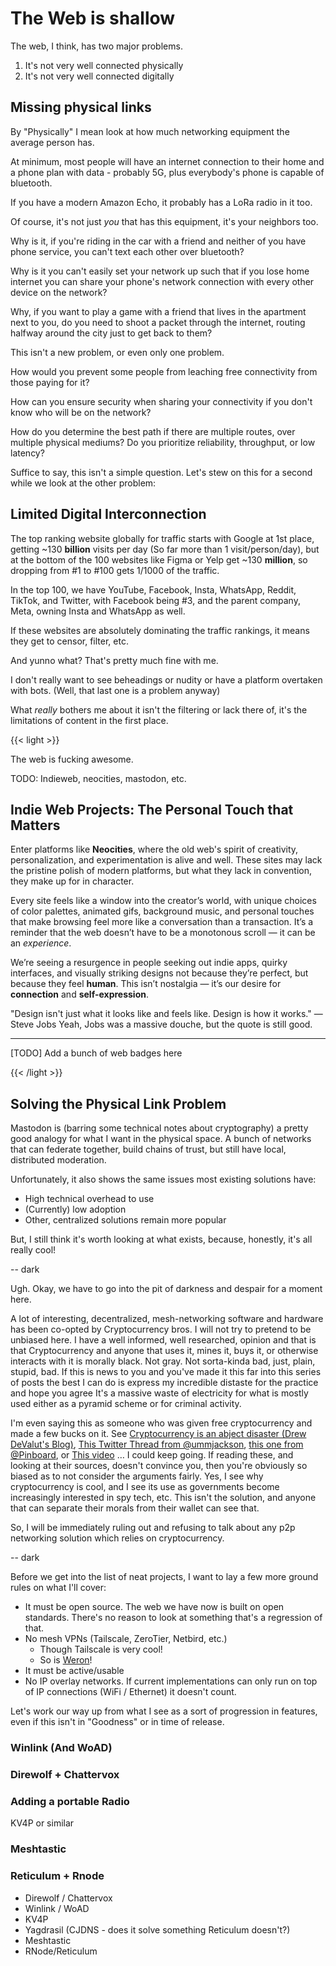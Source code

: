 # The Web is shallow

The web, I think, has two major problems.

1. It's not very well connected physically
2. It's not very well connected digitally

## Missing physical links

By "Physically" I mean look at how much networking equipment the average person has. 

At minimum, most people will have an internet connection to their home and a phone plan with data - probably 5G, plus everybody's phone is capable of bluetooth.

If you have a modern Amazon Echo, it probably has a LoRa radio in it too.

Of course, it's not just *you* that has this equipment, it's your neighbors too.

Why is it, if you're riding in the car with a friend and neither of you have phone service, you can't text each other over bluetooth?

Why is it you can't easily set your network up such that if you lose home internet you can share your phone's network connection with every other device on the network?

Why, if you want to play a game with a friend that lives in the apartment next to you, do you need to shoot a packet through the internet, routing halfway around the city just to get back to them?

This isn't a new problem, or even only one problem.

How would you prevent some people from leaching free connectivity from those paying for it?

How can you ensure security when sharing your connectivity if you don't know who will be on the network?

How do you determine the best path if there are multiple routes, over multiple physical mediums? Do you prioritize reliability, throughput, or low latency?

Suffice to say, this isn't a simple question. Let's stew on this for a second while we look at the other problem:

## Limited Digital Interconnection

The top ranking website globally for traffic starts with Google at 1st place, getting ~130 **billion** visits per day (So far more than 1 visit/person/day), but at the bottom of the 100 websites like Figma or Yelp get ~130 **million**, so dropping from #1 to #100 gets 1/1000 of the traffic.

In the top 100, we have YouTube, Facebook, Insta, WhatsApp, Reddit, TikTok, and Twitter, with Facebook being #3, and the parent company, Meta, owning Insta and WhatsApp as well.

If these websites are absolutely dominating the traffic rankings, it means they get to censor, filter, etc.

And yunno what? That's pretty much fine with me.

I don't really want to see beheadings or nudity or have a platform overtaken with bots. (Well, that last one is a problem anyway)

What *really* bothers me about it isn't the filtering or lack there of, it's the limitations of content in the first place.

{{< light >}}

The web is fucking awesome.

TODO: Indieweb, neocities, mastodon, etc.

## Indie Web Projects: The Personal Touch that Matters

Enter platforms like **Neocities**, where the old web's spirit of creativity, personalization, and experimentation is alive and well. These sites may lack the pristine polish of modern platforms, but what they lack in convention, they make up for in character. 

Every site feels like a window into the creator’s world, with unique choices of color palettes, animated gifs, background music, and personal touches that make browsing feel more like a conversation than a transaction. It’s a reminder that the web doesn’t have to be a monotonous scroll — it can be an *experience*.

We’re seeing a resurgence in people seeking out indie apps, quirky interfaces, and visually striking designs not because they’re perfect, but because they feel **human**. This isn’t nostalgia — it’s our desire for **connection** and **self-expression**.

"Design isn't just what it looks like and feels like. Design is how it works." — Steve Jobs
<footnote>Yeah, Jobs was a massive douche, but the quote is still good.</footnote>

---

[TODO] Add a bunch of web badges here

{{< /light >}}

## Solving the Physical Link Problem

Mastodon is (barring some technical notes about cryptography) a pretty good analogy for what I want in the physical space. A bunch of networks that can federate together, build chains of trust, but still have local, distributed moderation.

Unfortunately, it also shows the same issues most existing solutions have:
* High technical overhead to use
* (Currently) low adoption
* Other, centralized solutions remain more popular

But, I still think it's worth looking at what exists, because, honestly, it's all really cool!

-- dark

Ugh. Okay, we have to go into the pit of darkness and despair for a moment here.

A lot of interesting, decentralized, mesh-networking software and hardware has been co-opted by Cryptocurrency bros. I will not try to pretend to be unbiased here. I have a well informed, well researched, opinion and that is that Cryptocurrency and anyone that uses it, mines it, buys it, or otherwise interacts with it is morally black. Not gray. Not sorta-kinda bad, just, plain, stupid, bad. If this is news to you and you've made it this far into this series of posts the best I can do is express my incredible distaste for the practice and hope you agree It's a massive waste of electricity for what is mostly used either as a pyramid scheme or for criminal activity.

I'm even saying this as someone who was given free cryptocurrency and made a few bucks on it. See [Cryptocurrency is an abject disaster (Drew DeValut's Blog)](https://drewdevault.com/2021/04/26/Cryptocurrency-is-a-disaster.html), [This Twitter Thread from @ummjackson](https://twitter.com/ummjackson/status/1415353989323841537), [this one from @Pinboard](https://twitter.com/Pinboard/status/1399058952336277505), or [This video](https://www.youtube.com/watch?v=YQ_xWvX1n9g) … I could keep going. If reading these, and looking at their sources, doesn't convince you, then you're obviously so biased as to not consider the arguments fairly. Yes, I see why cryptocurrency is cool, and I see its use as governments become increasingly interested in spy tech, etc. This isn't the solution, and anyone that can separate their morals from their wallet can see that.

So, I will be immediately ruling out and refusing to talk about any p2p networking solution which relies on cryptocurrency.

-- dark

Before we get into the list of neat projects, I want to lay a few more ground rules on what I'll cover:
* It must be open source. The web we have now is built on open standards. There's no reason to look at something that's a regression of that.
* No mesh VPNs (Tailscale, ZeroTier, Netbird, etc.)
	* Though Tailscale is very cool!
	* So is [Weron](https://github.com/pojntfx/weron)!
* It must be active/usable
* No IP overlay networks. If current implementations can only run on top of IP connections (WiFi / Ethernet) it doesn't count.

Let's work our way up from what I see as a sort of progression in features, even if this isn't in "Goodness" or in time of release.

### Winlink (And WoAD)

### Direwolf + Chattervox

### Adding a portable Radio
KV4P or similar
### Meshtastic

### Reticulum + Rnode


* Direwolf / Chattervox
* Winlink / WoAD
* KV4P
* Yagdrasil (CJDNS - does it solve something Reticulum doesn't?)
* Meshtastic
* RNode/Reticulum









